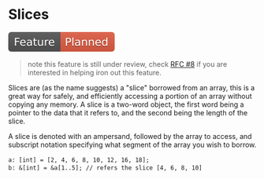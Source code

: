 # Slices
![Feature Planned](Badge_Planned.svg)

> note this feature is still under review, check [RFC #8](https://github.com/ark-lang/rfcs/issues/8) if you are interested in helping
iron out this feature.

Slices are (as the name suggests) a "slice" borrowed from an array, this is a
great way for safely, and efficiently accessing a portion of an array without
copying any memory. A slice is a two-word object, the first word being a
pointer to the data that it refers to, and the second being the length of
the slice.

A slice is denoted with an ampersand, followed by the array to access, and
subscript notation specifying what segment of the array you wish to borrow.

```
a: [int] = [2, 4, 6, 8, 10, 12, 16, 18];
b: &[int] = &a[1..5]; // refers the slice [4, 6, 8, 10]
```
